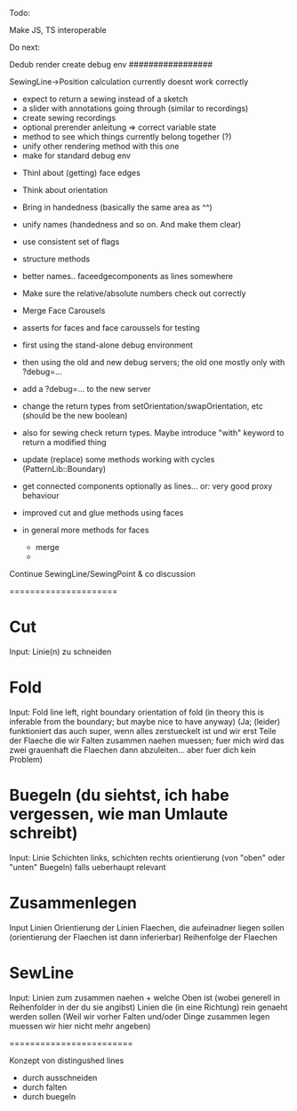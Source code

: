 Todo:

Make JS, TS interoperable

Do next:

Dedub render
create debug env
#################

SewingLine->Position calculation currently doesnt work correctly

- expect to return a sewing instead of a sketch
- a slider with annotations going through (similar to recordings)
- create sewing recordings
- optional prerender anleitung => correct variable state
- method to see which things currently belong together (?)
- unify other rendering method with this one
- make for standard debug env

* Thinl about (getting) face edges
* Think about orientation
* Bring in handedness (basically the same area as ^^)
* unify names (handedness and so on. And make them clear)
* use consistent set of flags
* structure methods
* better names.. faceedgecomponents as lines somewhere

* Make sure the relative/absolute numbers check out correctly
* Merge Face Carousels

* asserts for faces and face caroussels for testing
* first using the stand-alone debug environment
* then using the old and new debug servers; the old one mostly only with ?debug=...
* add a ?debug=... to the new server
* change the return types from setOrientation/swapOrientation, etc (should be the new boolean)
* also for sewing check return types. Maybe introduce "with" keyword to return a modified thing
* update (replace) some methods working with cycles (PatternLib::Boundary)
* get connected components optionally as lines... or: very good proxy behaviour
* improved cut and glue methods using faces
* in general more methods for faces
    - merge
    -

Continue SewingLine/SewingPoint & co discussion

=====================

# Cut

Input:
Linie(n) zu schneiden

# Fold

Input:
Fold line
left, right boundary
orientation of fold (in theory this is inferable from the boundary; but maybe nice to have anyway)
(Ja; (leider) funktioniert das auch super, wenn alles zerstueckelt ist und wir erst Teile der Flaeche die wir Falten zusammen naehen muessen; fuer mich wird das zwei grauenhaft die Flaechen dann abzuleiten... aber fuer dich kein Problem)

# Buegeln (du siehtst, ich habe vergessen, wie man Umlaute schreibt)

Input:
Linie
Schichten links, schichten rechts
orientierung (von "oben" oder "unten" Buegeln) falls ueberhaupt relevant

# Zusammenlegen

Input
Linien
Orientierung der Linien
Flaechen, die aufeinadner liegen sollen (orientierung der Flaechen ist dann inferierbar)
Reihenfolge der Flaechen

# SewLine

Input:
Linien zum zusammen naehen + welche Oben ist (wobei generell in Reihenfolder in der du sie angibst)
Linien die (in eine Richtung) rein genaeht werden sollen
(Weil wir vorher Falten und/oder Dinge zusammen legen muessen wir hier nicht mehr angeben)

========================

Konzept von distingushed lines

- durch ausschneiden
- durch falten
- durch buegeln
